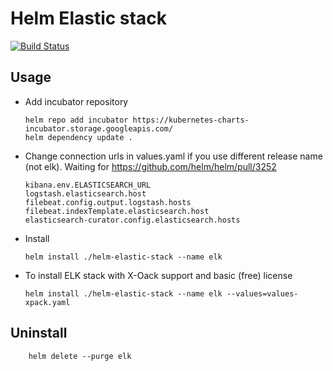 # Helm Elastic stack
[![Build Status](https://api.travis-ci.org/skarj/helm-elastic-stack.svg?branch=master)](https://travis-ci.org/skarj/helm-elastic-stack)

## Usage
  * Add incubator repository

        helm repo add incubator https://kubernetes-charts-incubator.storage.googleapis.com/
        helm dependency update .

  * Change connection urls in values.yaml if you use different release name (not elk). Waiting for https://github.com/helm/helm/pull/3252

        kibana.env.ELASTICSEARCH_URL
        logstash.elasticsearch.host
        filebeat.config.output.logstash.hosts
        filebeat.indexTemplate.elasticsearch.host
        elasticsearch-curator.config.elasticsearch.hosts

  * Install

        helm install ./helm-elastic-stack --name elk

  * To install ELK stack with X-Oack support and basic (free) license

        helm install ./helm-elastic-stack --name elk --values=values-xpack.yaml

## Uninstall

        helm delete --purge elk
